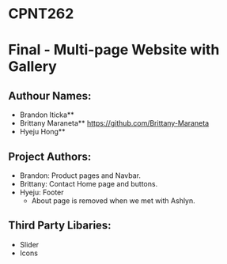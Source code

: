 # CPNT262 
# Final - Multi-page Website with Gallery

## Authour Names: 
- Brandon Iticka**
- Brittany Maraneta** https://github.com/Brittany-Maraneta
- Hyeju Hong**


## Project Authors:
- Brandon: Product pages and Navbar.
- Brittany: Contact Home page and buttons.
- Hyeju: Footer
     - About page is removed when we met with Ashlyn.

## Third Party Libaries:
- Slider
- Icons 
